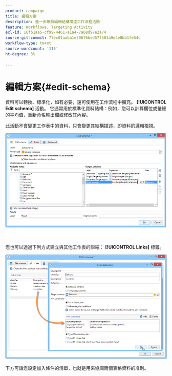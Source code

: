 ```yaml
---
product: campaign
title: 編輯方案
description: 進一步瞭解編輯結構描述工作流程活動
feature: Workflows, Targeting Activity
exl-id: 16fb1aa5-cf99-4461-a1a4-7a68d97e2a74
source-git-commit: 77ec01aaba1e50676bed57f503a9e4e8bb1fe54c
workflow-type: tm+mt
source-wordcount: '115'
ht-degree: 3%

---
```


# 編輯方案{#edit-schema}



資料可以轉換、標準化，如有必要，還可使用在工作流程中擴充。 **[!UICONTROL Edit schema]** 活動。 它通常用於標準化資料結構：例如，您可以計算欄位或彙總的平均值，重新命名輸出欄或修改其內容。

此活動不會變更工作表中的資料，只會變更其結構描述，即資料的邏輯檢視。

![](assets/wf_manipulation_box.png)

您也可以透過下列方式建立與其他工作表的聯結： **[!UICONTROL Links]** 標籤。

![](assets/wf_manipulation_box_link_tab.png)

下方可讓您設定加入條件的清單，也就是用來協調兩個表格資料的准則。
